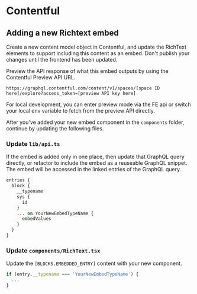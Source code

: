 # Contentful

## Adding a new Richtext embed

Create a new content model object in Contentful, and update the RichText elements to support including this content as an embed. Don't publish your changes until the frontend has been updated.

Preview the API response of what this embed outputs by using the Contentful Preview API URL.

`https://graphql.contentful.com/content/v1/spaces/[space ID here]/explore?access_token=[preview API key here]`

For local development, you can enter preview mode via the FE api or switch your local env variable to fetch from the preview API directly.

After you've added your new embed component in the `components` folder, continue by updating the following files.

### Update `lib/api.ts`

If the embed is added only in one place, then update that GraphQL query directly, or refactor to include the embed as a reuseable GraphQL snippet. The embed will be accessed in the linked entries of the GraphQL query.

```graphql
entries {
  block {
    __typename
    sys {
      id
    }
    ... on YourNewEmbedTypeName {
      embedValues
    }
  }
}
```

### Update `components/RichText.tsx`

Update the `[BLOCKS.EMBEDDED_ENTRY]` content with your new component.

```ts
if (entry.__typename === 'YourNewEmbedTypeName') {
  ...
}
```
